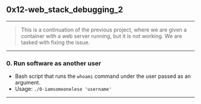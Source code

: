 ## 0x12-web_stack_debugging_2
--------------------------------

> This is a continuation of the previous project, where we are given a container with a web server running, but it is not working. We are tasked with fixing the issue.

--------------------------------
### 0. Run software as another user
- Bash script that runs the `whoami` command under the user passed as an argument.
- Usage: `./0-iamsomeonelese 'username'`
--------------------------------